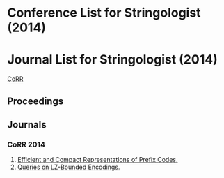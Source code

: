 # Conference List for Stringologist (2014)
  
# Journal List for Stringologist (2014)
  
[CoRR](#corr-2014)  
## Proceedings  
  
## Journals  
  
### CoRR 2014  
  1. [Efficient and Compact Representations of Prefix Codes.](https://arxiv.org/abs/1410.3438)  
  2. [Queries on LZ-Bounded Encodings.](https://arxiv.org/abs/1412.0967)  
  